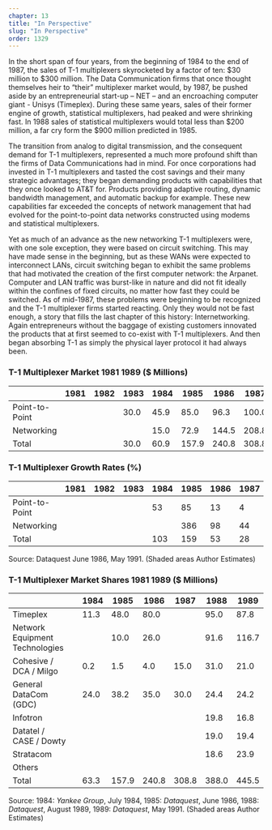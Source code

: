 ```yaml
---
chapter: 13
title: "In Perspective"
slug: "In Perspective"
order: 1329
---
```


In the short span of four years, from the beginning of 1984 to the end of 1987, the sales of T-1 multiplexers skyrocketed by a factor of ten: $30 million to $300 million. The Data Communication firms that once thought themselves heir to “their” multiplexer market would, by 1987, be pushed aside by an entrepreneurial start-up – NET – and an encroaching computer giant - Unisys (Timeplex). During these same years, sales of their former engine of growth, statistical multiplexers, had peaked and were shrinking fast. In 1988 sales of statistical multiplexers would total less than $200 million, a far cry form the $900 million predicted in 1985.

The transition from analog to digital transmission, and the consequent demand for T-1 multiplexers, represented a much more profound shift than the firms of Data Communications had in mind. For once corporations had invested in T-1 multiplexers and tasted the cost savings and their many strategic advantages; they began demanding products with capabilities that they once looked to AT&T for. Products providing adaptive routing, dynamic bandwidth management, and automatic backup for example. These new capabilities far exceeded the concepts of network management that had evolved for the point-to-point data networks constructed using modems and statistical multiplexers.

Yet as much of an advance as the new networking T-1 multiplexers were, with one sole exception, they were based on circuit switching. This may have made sense in the beginning, but as these WANs were expected to interconnect LANs, circuit switching began to exhibit the same problems that had motivated the creation of the first computer network: the Arpanet. Computer and LAN traffic was burst-like in nature and did not fit ideally within the confines of fixed circuits, no matter how fast they could be switched. As of mid-1987, these problems were beginning to be recognized and the T-1 multiplexer firms started reacting. Only they would not be fast enough, a story that fills the last chapter of this history: Internetworking. Again entrepreneurs without the baggage of existing customers innovated the products that at first seemed to co-exist with T-1 multiplexers. And then began absorbing T-1 as simply the physical layer protocol it had always been.

### T-1 Multiplexer Market 1981 1989 ($ Millions)

||1981|1982|1983|1984|1985|1986|1987|1988|1989|
|--- |--- |--- |--- |--- |--- |--- |--- |--- |--- |
|Point-to-Point|||30.0|45.9|85.0|96.3|100.0|100.8|85.0|
|Networking||||15.0|72.9|144.5|208.8|283.2|324.4|
|Total|||30.0|60.9|157.9|240.8|308.8|383.2|409.4|

### T-1 Multiplexer Growth Rates (%)

||1981|1982|1983|1984|1985|1986|1987|1988|1989|
|--- |--- |--- |--- |--- |--- |--- |--- |--- |--- |
|Point-to-Point||||53|85|13|4|0|(16)|
|Networking|||||386|98|44|36|15|
|Total||||103|159|53|28|24|7|

Source: Dataquest June 1986, May 1991. (Shaded areas Author Estimates)

### T-1 Multiplexer Market Shares 1981 1989 ($ Millions)

|||1984|1985|1986|1987|1988|1989|
|--- |--- |--- |--- |--- |--- |--- |--- |
|Timeplex||11.3|48.0|80.0||95.0|87.8|
|Network Equipment Technologies|||10.0|26.0||91.6|116.7|
|Cohesive / DCA / Milgo||0.2|1.5|4.0|15.0|31.0|21.0|
|General DataCom (GDC)||24.0|38.2|35.0|30.0|24.4|24.2|
|Infotron||||||19.8|16.8|
|Datatel / CASE  /   Dowty||||||19.0|19.4|
|Stratacom||||||18.6|23.9|
|Others||||||||
|Total||63.3|157.9|240.8|308.8|388.0|445.5|

Source: 1984: *Yankee Group*, July 1984, 1985: *Dataquest*, June 1986, 1988: *Dataquest*, August 1989, 1989: *Dataquest*, May 1991.
(Shaded areas Author Estimates)
